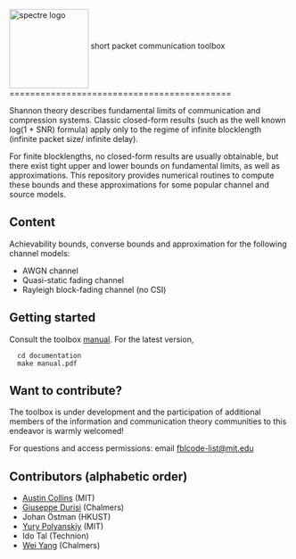 <img src="https://sites.google.com/site/durisi/software/spectre%20logo%20high-res.jpg?attredirects=0)" alt="spectre logo" align="middle" height="142" width="142"> 
short packet communication toolbox
===========================================



Shannon theory describes fundamental limits of communication and compression systems. Classic closed-form results (such as the well known log(1 + SNR) formula) apply only to the regime of infinite blocklength (infinite packet size/ infinite delay). 

For finite blocklengths, no closed-form results are usually obtainable, but there exist tight upper and lower bounds on fundamental limits, as well as approximations. This repository provides  numerical routines to compute these bounds and these approximations for some popular channel and source models.


Content
--------------------

Achievability bounds, converse bounds and approximation for the following channel models:

* AWGN channel
* Quasi-static fading channel
* Rayleigh block-fading channel (no CSI)

Getting started
------------------

Consult the toolbox [manual](https://sites.google.com/site/durisi/manual.pdf?attredirects=0&d=1). For the latest version,
```
  cd documentation
  make manual.pdf
```



Want to contribute?
-------------------

The toolbox is under development and the participation of additional members of the information and communication theory communities to this endeavor  is warmly welcomed! 

For questions and access permissions: email <fblcode-list@mit.edu>



Contributors (alphabetic order)
---------------------------------------
* [Austin Collins](http://www.mit.edu/~austinc/) (MIT)
* [Giuseppe Durisi](https://sites.google.com/site/durisi/) (Chalmers)
* Johan Östman (HKUST)
* [Yury Polyanskiy](http://people.lids.mit.edu/yp/homepage/) (MIT)
* Ido Tal (Technion)
* [Wei Yang](https://sites.google.com/site/weiyangcth/) (Chalmers) 
